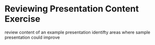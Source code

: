 # Reviewing Presentation Content Exercise

review content of an example presentation
identifty areas where sample presentation could improve
